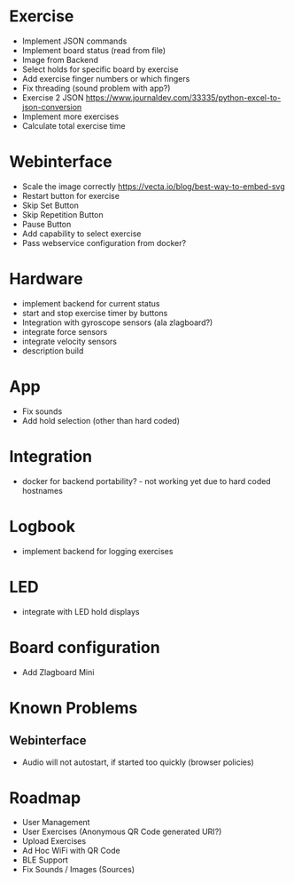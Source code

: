 # Exercise
- Implement JSON commands
- Implement board status (read from file)
- Image from Backend
- Select holds for specific board by exercise
- Add exercise finger numbers or which fingers
- Fix threading (sound problem with app?)
- Exercise 2 JSON https://www.journaldev.com/33335/python-excel-to-json-conversion
- Implement more exercises
- Calculate total exercise time

# Webinterface
- Scale the image correctly https://vecta.io/blog/best-way-to-embed-svg
- Restart button for exercise
- Skip Set Button
- Skip Repetition Button
- Pause Button
- Add capability to select exercise
- Pass webservice configuration from docker?

# Hardware
- implement backend for current status
- start and stop exercise timer by buttons
- Integration with gyroscope sensors (ala zlagboard?)
- integrate force sensors
- integrate velocity sensors
- description build

# App
- Fix sounds
- Add hold selection (other than hard coded)

# Integration
- docker for backend portability? - not working yet due to hard coded hostnames

# Logbook
- implement backend for logging exercises

# LED 
- integrate with LED hold displays

# Board configuration
- Add Zlagboard Mini

# Known Problems
## Webinterface
- Audio will not autostart, if started too quickly (browser policies)

# Roadmap
- User Management
- User Exercises (Anonymous QR Code generated URI?)
- Upload Exercises
- Ad Hoc WiFi with QR Code
- BLE Support
- Fix Sounds / Images (Sources)